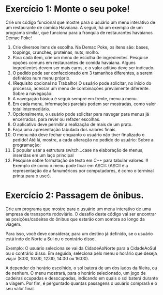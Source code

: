 # Exercício 1: Monte o seu poke!

Crie um código funcional que mostre para o usuário um menu interativo de um restaurante de
comida Havaiana. A seguir, há um exemplo de um programa similar, que funciona para a franquia de
restaurantes havaianos Demac Poke!
1) Crie diversos itens de escolha. Na Demac Poke, os itens são: bases, toppings, crunches,
proteínas, nuts, molho.
2) Para cada item, crie um menu de escolha de ingredientes. Pesquise opções comuns em
restaurantes de comida havaiana. Alguns ingredientes devem ser mais caros, e o valor aditivo
deve ser indicado.
3) O pedido pode ser confeccionado em 3 tamanhos diferentes, a serem definidos num menu
próprio.
4) (Requisito opcional no Trabalho) O usuário pode solicitar, no início do processo, acessar um
menu de combinações previamente diferente.
Sobre a navegação:
1) A navegação básica é seguir sempre em frente, menu a menu.
2) Em cada menu, informações parciais podem ser mostradas, como valor total intermediário.
3) Opcionalmente, o usuário pode solicitar para navegar para menus já encerrados, para rever
ou refazer escolhas.
4) O aplicativo deve permitir a realização de mais de um prato.
5) Faça uma apresentação tabulada dos valores finais.
6) O menu não deve fechar enquanto o usuário não tiver finalizado o pedido! Até lá, mostre, a
cada alteração no pedido do usuário:
Sobre a programação:
1) É popular usar a estrutura switch...case na elaboração de menus, inseridas em um laço
principal
2) Pesquise sobre formatação de texto em C++ para tabular valores.
!!
Exemplo de como o menu pode ficar em ASCII:
(ASCII é a representação de alfanuméricos por computadores, é como o terminal printa para o user).


# Exercício 2: Passagem de ônibus.

Crie um programa que mostre para o usuário um menu interativo de uma empresa de transporte
rodoviário.
O desafio deste código vai ser encontrar as posições/cadeiras do ônibus que estarão com sombra ao
longo da viagem. 

Para isso, você deve considerar, para um destino já definido, se o usuário está indo
de Norte a Sul ou o contrário disso.

Exemplo: O usuário seleciona se vai da CidadeAoNorte para a CidadeAoSul ou o contrário disso. 
Em seguida, seleciona pelo menu o horário que deseja viajar (8:00, 10:00, 12:00, 14:00 ou 16:00).

A depender do horário escolhido, o sol baterá de um dos lados da fileira, ou de nenhum.
O menu mostrará, para o horário selecionado, um jogo de cadeiras ocupadas e desocupadas,
indicando em quais o sol baterá durante a viagem.
Por fim, é perguntado quantas passagens o usuário comprará e o seu valor final.
